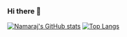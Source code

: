 ### Hi there 👋

[![Namaraj's GitHub stats](https://github-readme-stats.vercel.app/api?username=namarajk)](https://github.com/namarajk/github-readme-stats)
[![Top Langs](https://github-readme-stats.vercel.app/api/top-langs/?username=namarajk)](https://github.com/namarajk/github-readme-stats)
<!--
**namarajk/namarajk** is a ✨ _special_ ✨ repository because its `README.md` (this file) appears on your GitHub profile.


Here are some ideas to get you started:

- 🔭 I’m currently working on ...
- 🌱 I’m currently learning ...
- 👯 I’m looking to collaborate on ...
- 🤔 I’m looking for help with ...
- 💬 Ask me about ...
- 📫 How to reach me: ...
- 😄 Pronouns: ...
- ⚡ Fun fact: ...
-->
